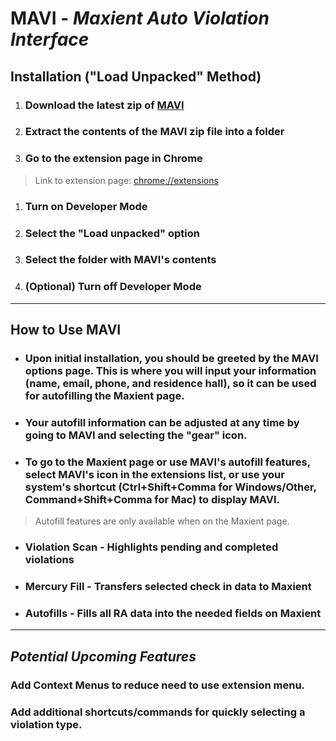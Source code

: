 # **MAVI** - *Maxient Auto Violation Interface*


<!-- ## Installation (Drag and Drop Method)
1. ### Download the most recent release of [MAVI](https://github.com/DelMonteAJ/MAVI/releases/download/v1.0.0.3/MAVI.crx)
2. ### Go to the extension page in Chrome 
> Link to extension page: [chrome://extensions](chrome://extensions)
3. ### Turn on Developer Mode
4. ### Drag and drop the MAVI extension file onto the extension page
5. ### Click install
6. ### (Optional) Turn off Developer Mode -->
   
## Installation ("Load Unpacked" Method)
1. ### Download the latest zip of [MAVI](https://github.com/DelMonteAJ/MAVI/releases/download/v2.1/MAVI.zip)
2. ### Extract the contents of the MAVI zip file into a folder
3. ### Go to the extension page in Chrome 
> Link to extension page: [chrome://extensions](chrome://extensions)
1. ### Turn on Developer Mode
2. ### Select the "Load unpacked" option
3. ### Select the folder with MAVI's contents
4. ### (Optional) Turn off Developer Mode
---
## How to Use MAVI

- ### Upon initial installation, you should be greeted by the MAVI options page. This is where you will input your information (name, email, phone, and residence hall), so it can be used for autofilling the Maxient page.
- ### Your autofill information can be adjusted at any time by going to MAVI and selecting the "gear" icon.
- ### To go to the Maxient page or use MAVI's autofill features, select MAVI's icon in the extensions list, or use your system's shortcut (Ctrl+Shift+Comma for Windows/Other, Command+Shift+Comma for Mac) to display MAVI.
> Autofill features are only available when on the Maxient page.

- ### Violation Scan - Highlights pending and completed violations
- ### Mercury Fill - Transfers selected check in data to Maxient
- ### Autofills - Fills all RA data into the needed fields on Maxient

---
## *Potential Upcoming Features*
### Add Context Menus to reduce need to use extension menu. 
### Add additional shortcuts/commands for quickly selecting a violation type.